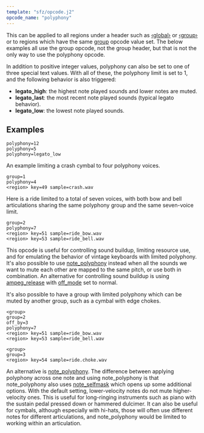 ```yaml
---
template: "sfz/opcode.j2"
opcode_name: "polyphony"
---
```


This can be applied to all regions under a header such as
[‹global›] or [‹group›] or to regions
which have the same [group] opcode value set. The
below examples all use the group opcode, not the group header, but
that is not the only way to use the polyphony opcode.

In addition to positive integer values, polyphony can also be set to
one of three special text values. With all of these, the polyphony limit
is set to 1, and the following behavior is also triggered:

- **legato_high**: the highest note played sounds and lower notes are muted.
- **legato_last**: the most recent note played sounds (typical legato behavior).
- **legato_low**:  the lowest note played sounds.

## Examples

```sfz
polyphony=12
polyphony=5
polyphony=legato_low
```

An example limiting a crash cymbal to four polyphony voices.

```sfz
group=1
polyphony=4
<region> key=49 sample=crash.wav
```

Here is a ride limited to a total of seven voices, with both bow and bell
articulations sharing the same polyphony group and the same seven-voice
limit.

```sfz
group=2
polyphony=7
<region> key=51 sample=ride_bow.wav
<region> key=53 sample=ride_bell.wav
```

This opcode is useful for controlling sound buildup, limiting resource use,
and for emulating the behavior of vintage keyboards with limited polyphony.
It's also possible to use [note_polyphony] instead when all the sounds we want
to mute each other are mapped to the same pitch, or use both in combination.
An alternative for controlling sound buildup is using
[ampeg_release] with [off_mode] set to normal.

It's also possible to have a group with limited polyphony which can be muted by
another group, such as a cymbal with edge chokes.

```sfz
<group>
group=2
off_by=3
polyphony=7
<region> key=51 sample=ride_bow.wav
<region> key=53 sample=ride_bell.wav

<group>
group=3
<region> key=54 sample=ride.choke.wav
```

An alternative is [note_polyphony]. The difference between
applying polyphony across one note and using note_polyphony is that
note_polyphony also uses [note_selfmask] which opens up some additional options.
With the default setting, lower-velocity notes do not mute higher-velocity ones.
This is useful for long-ringing instruments such as piano with the sustain pedal
pressed down or hammered dulcimer. It can also be useful for cymbals, although
especially with hi-hats, those will often use different notes for different
articulations, and note_polyphony would be limited to working within an
articulation.


[‹global›]:       ../headers/global.md
[‹group›]:        ../headers/group.md
[ampeg_release]:  ampeg_release.md
[group]:          group.md
[note_polyphony]: note_polyphony.md
[note_selfmask]:  note_selfmask.md
[off_mode]:       off_mode.md
